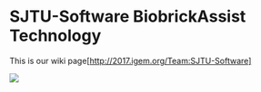 # SJTU-Software BiobrickAssist Technology

This is our wiki page[http://2017.igem.org/Team:SJTU-Software]

<img src="http://2017.igem.org/wiki/images/c/cf/Batlogo2.png"></img>
